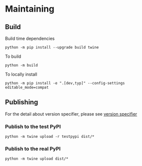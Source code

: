 # Maintaining

## Build

Build time dependencies

```console
python -m pip install --upgrade build twine
```

To build

```console
python -m build
```

To locally install

```console
python -m pip install -e ".[dev,typ]" --config-settings editable_mode=compat
```

## Publishing

For the detail about version specifier, please see [version specifier](https://packaging.python.org/en/latest/specifications/version-specifiers/)

### Publish to the test PyPI

```console
python -m twine upload -r testpypi dist/*
```

### Publish to the real PyPI

```console
python -m twine upload dist/*
```
